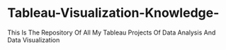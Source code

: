 # Tableau-Visualization-Knowledge-
This Is The Repository Of All My Tableau Projects Of Data Analysis And Data Visualization 

